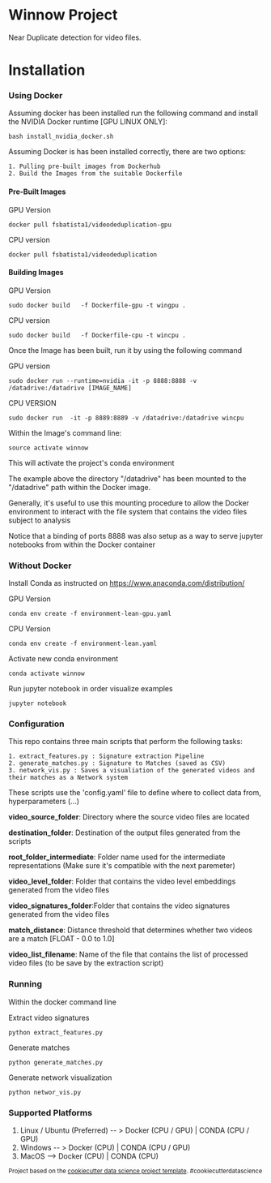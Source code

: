 Winnow Project
==============================

Near Duplicate detection for video files.

# Installation

### Using Docker

Assuming docker has been installed run the following command and install the NVIDIA Docker runtime [GPU LINUX ONLY]:

`bash install_nvidia_docker.sh`

Assuming Docker is has been installed correctly, there are two options:
 
    1. Pulling pre-built images from Dockerhub
    2. Build the Images from the suitable Dockerfile

#### Pre-Built Images


GPU Version

`docker pull fsbatista1/videodeduplication-gpu`

CPU version

`docker pull fsbatista1/videodeduplication`


#### Building Images

GPU Version

`sudo docker build   -f Dockerfile-gpu -t wingpu .`

CPU version

`sudo docker build   -f Dockerfile-cpu -t wincpu .`


Once the Image has been built, run it by using the following command

GPU version

`sudo docker run --runtime=nvidia -it -p 8888:8888 -v /datadrive:/datadrive [IMAGE_NAME]`

CPU VERSION

`sudo docker run  -it -p 8889:8889 -v /datadrive:/datadrive wincpu`

Within the Image's command line:

`source activate winnow`

This will activate the project's conda environment

The example above the directory "/datadrive" has been mounted to the "/datadrive" path within the Docker image.

Generally, it's useful to use this mounting procedure to allow the Docker environment to interact with the file system that contains the video files subject to analysis

Notice that a binding of ports 8888 was also setup as a way to serve jupyter notebooks from within the Docker container





### Without Docker

Install Conda as instructed on https://www.anaconda.com/distribution/


GPU Version 

`conda env create -f environment-lean-gpu.yaml`

CPU Version 

`conda env create -f environment-lean.yaml`


Activate new conda environment

`conda activate winnow`

Run jupyter notebook in order visualize examples

`jupyter notebook`



### Configuration

This repo contains three main scripts that perform the following tasks:

    1. extract_features.py : Signature extraction Pipeline
    2. generate_matches.py : Signature to Matches (saved as CSV)
    3. network_vis.py : Saves a visualiation of the generated videos and their matches as a Network system

These scripts use the 'config.yaml' file to define where to collect data from, hyperparameters (...)

**video_source_folder**: Directory where the source video files are located
    
**destination_folder**: Destination of the output files generated from the scripts
    
    
**root_folder_intermediate**: Folder name used for the intermediate representations (Make sure it's compatible with the next paremeter)

    
**video_level_folder**: Folder that contains the video level embeddings generated from the video files

    
**video_signatures_folder**:Folder that contains the video  signatures generated from the video files


**match_distance**: Distance threshold that determines whether two videos are a match [FLOAT - 0.0 to 1.0]
    
**video_list_filename**: Name of the file that contains the list of processed video files (to be save by the extraction script)
    
    
### Running 

Within the docker command line

Extract video signatures

`python extract_features.py`

Generate matches

`python generate_matches.py`

Generate network visualization

`python networ_vis.py`

### Supported Platforms


1. Linux / Ubuntu (Preferred) -- > Docker (CPU / GPU) | CONDA (CPU / GPU)
2. Windows  -- > Docker (CPU) | CONDA (CPU / GPU)
3. MacOS --> Docker (CPU) | CONDA (CPU)





<p><small>Project based on the <a target="_blank" href="https://drivendata.github.io/cookiecutter-data-science/">cookiecutter data science project template</a>. #cookiecutterdatascience</small></p>
